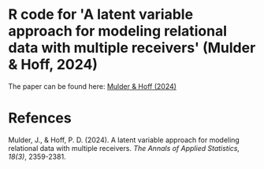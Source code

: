 
# R code for 'A latent variable approach for modeling relational data with multiple receivers' (Mulder & Hoff, 2024)

The paper can be found here: [Mulder & Hoff (2024)](https://projecteuclid.org/journals/annals-of-applied-statistics/volume-18/issue-3/A-latent-variable-approach-for-modeling-relational-data-with-multiple/10.1214/24-AOAS1885.full)

# Refences

Mulder, J., & Hoff, P. D. (2024). A latent variable approach for modeling relational data with multiple receivers. *The Annals of Applied Statistics, 18(3)*, 2359-2381.

